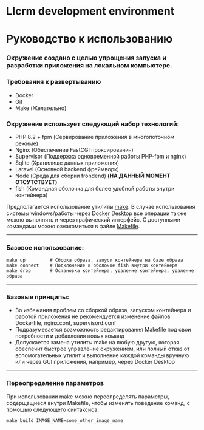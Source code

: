 # Llcrm development environment
# Руководство к использованию

### Окружение создано с целью упрощения запуска и разработки приложения на локальном компьютере.

### Требования к развертыванию
- Docker
- Git
- Make (Желательно)

### Окружение использует следующий набор технологий:
- PHP 8.2 + fpm (Сервирование приложения в многопоточном режиме)
- Nginx (Обеспечение FastCGI проксирования)
- Supervisor (Поддержка одновременной работы PHP-fpm и nginx)
- Sqlite (Хранилище данных приложения)
- Laravel (Основной backend фреймворк)
- Node (Среда для сборки frondend) **(НА ДАННЫЙ МОМЕНТ ОТСУТСТВУЕТ)**
- fish (Командная оболочка для более удобной работы внутри контейнера)

Предполагается использование утилиты [make](https://ru.wikipedia.org/wiki/Make). В случае использования системы windows/работы через Docker Desktop все операции также можно выполнять и через графический интерфейс. С доступными командами можно ознакомиться в файле [Makefile](Makefile).

---
### Базовое использование:
```shell
make up         # Сборка образа, запуск контейнера на базе образа   
make connect    # Подключение к оболочке fish внутри контейнера
make drop       # Остановка контейнера, удаление контейнера, удаление образа
```
---

### Базовые принципы:
- Во избежания проблем со сборкой образа, запуском контейнера и работой приложения не рекомендуется изменение файлов Dockerfile, nginx.conf, supervisord.conf
- Подразумевается возможность редактирования Makefile под свои потребности и добавления новых команд
- Допускается замена утилиты make на любую другую, которая обеспечит быстрое управление окружением, или полный отказ от вспомогательных утилит и выполнение каждой команды вручную или через GUI приложения, например, через Docker Desktop
---

### Переопределение параметров
При использовании make можно переопределять параметры, содерщащиеся внутри Makefile, чтобы изменять поведение команд, с помощью следующего синтаксиса:
```shell
make build IMAGE_NAME=some_other_image_name
```
